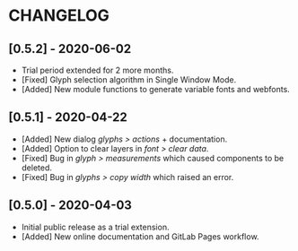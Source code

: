 CHANGELOG
=========

[0.5.2] - 2020-06-02
--------------------

- Trial period extended for 2 more months.
- [Fixed] Glyph selection algorithm in Single Window Mode.
- [Added] New module functions to generate variable fonts and webfonts.


[0.5.1] - 2020-04-22
--------------------

- [Added] New dialog *glyphs > actions* + documentation.
- [Added] Option to clear layers in *font > clear data*.
- [Fixed] Bug in *glyph > measurements* which caused components to be deleted.
- [Fixed] Bug in *glyphs > copy width* which raised an error.

[0.5.0] - 2020-04-03
--------------------

- Initial public release as a trial extension.
- [Added] New online documentation and GitLab Pages workflow.

<!--

see http://keepachangelog.com/

semantic versioning: MAJOR.MINOR.PATCH

| MAJOR | incompatible API changes                           |
| MINOR | new functionality in a backwards compatible manner |
| PATCH | backwards compatible bug fixes                     |

additional labels for pre-release and build 
as extensions to the MAJOR.MINOR.PATCH format

list of changes

- `Added` for new features.
- `Changed` for changes in existing functionality.
- `Deprecated` for soon-to-be removed features.
- `Removed` for now removed features.
- `Fixed` for any bug fixes.
- `Security` in case of vulnerabilities.

-->
